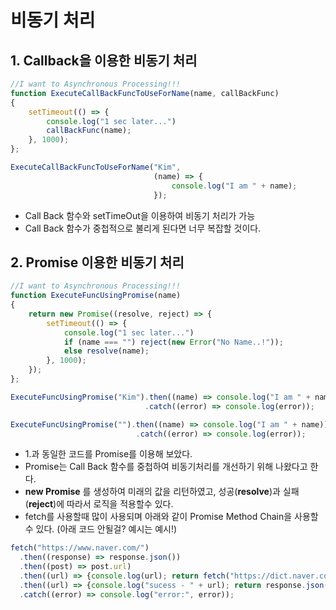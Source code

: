 # 비동기 처리

## 1. Callback을 이용한 비동기 처리

```Javascript
//I want to Asynchronous Processing!!!
function ExecuteCallBackFuncToUseForName(name, callBackFunc)
{
    setTimeout(() => {
        console.log("1 sec later...")
        callBackFunc(name);
    }, 1000);
};

ExecuteCallBackFuncToUseForName("Kim",
                                (name) => {
                                    console.log("I am " + name);
                                });
```

- Call Back 함수와 setTimeOut을 이용하여 비동기 처리가 가능
- Call Back 함수가 중첩적으로 불리게 된다면 너무 복잡할 것이다.

## 2. Promise 이용한 비동기 처리

```Javascript
//I want to Asynchronous Processing!!!
function ExecuteFuncUsingPromise(name)
{
    return new Promise((resolve, reject) => {
        setTimeout(() => {
            console.log("1 sec later...")
            if (name === "") reject(new Error("No Name..!"));
            else resolve(name);
        }, 1000);
    });
};

ExecuteFuncUsingPromise("Kim").then((name) => console.log("I am " + name))
                              .catch((error) => console.log(error));

ExecuteFuncUsingPromise("").then((name) => console.log("I am " + name))
                            .catch((error) => console.log(error));
```

- 1.과 동일한 코드를 Promise를 이용해 보았다.
- Promise는 Call Back 함수를 중첩하여 비동기처리를 개선하기 위해 나왔다고 한다.
- **new Promise** 를 생성하여 미래의 값을 리턴하였고, 성공(**resolve**)과 실패(**reject**)에 따라서 로직을 적용할수 있다.
- fetch를 사용할때 많이 사용되며 아래와 같이 Promise Method Chain을 사용할수 있다. (아래 코드 안될걸? 예시는 예시!)

```Javascript
fetch("https://www.naver.com/")
  .then((response) => response.json())
  .then((post) => post.url)
  .then((url) => {console.log(url); return fetch("https://dict.naver.com/");})
  .then((url) => {console.log("sucess - " + url); return response.json();})
  .catch((error) => console.log("error:", error));
```
